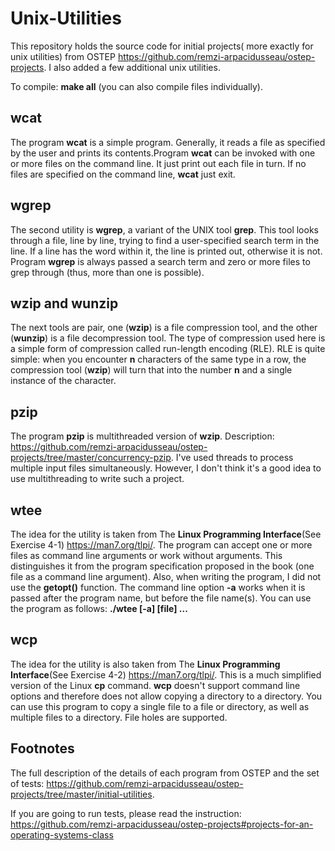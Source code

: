 # Unix-Utilities
This repository holds the source code for initial projects( more exactly for unix utilities) from OSTEP https://github.com/remzi-arpacidusseau/ostep-projects. I also added a few additional unix utilities.

To compile: **make all** (you can also compile files individually).

## wcat
The program **wcat** is a simple program. Generally, it reads a file as specified by the user and prints its contents.Program **wcat** can be invoked with one or more files on the command line. It just print out each file in turn. If no files are specified on the command line, **wcat** just exit.
## wgrep
The second utility is **wgrep**, a variant of the UNIX tool **grep**. This tool looks through a file, line by line, trying to find a user-specified search term in the line. If a line has the word within it, the line is printed out, otherwise it is not. Program **wgrep** is always passed a search term and zero or more files to grep through (thus, more than one is possible). 
## wzip and wunzip
The next tools are pair, one (**wzip**) is a file compression tool, and the other (**wunzip**) is a file decompression tool. The type of compression used here is a simple form of compression called run-length encoding (RLE). RLE is quite simple: when you encounter **n** characters of the same type in a row, the compression tool (**wzip**) will turn that into the number **n** and a single instance of the character.
## pzip
The program **pzip** is multithreaded version of **wzip**. Description: https://github.com/remzi-arpacidusseau/ostep-projects/tree/master/concurrency-pzip.
I've used threads to process multiple input files simultaneously.  However, I don't think it's a good idea to use multithreading to write such a project.
## wtee
The idea for the utility is taken from The **Linux Programming Interface**(See Exercise 4-1) https://man7.org/tlpi/. The program can accept one or more files as command line arguments or work without arguments. This distinguishes it from the program specification proposed in the book (one file as a command line argument). Also, when writing the program, I did not use the **getopt()** function. The command line option **-a** works when it is passed after the program name, but before the file name(s). You can use the program as follows: **./wtee [-a] [file] ...** 
## wcp
The idea for the utility is also taken from The **Linux Programming Interface**(See Exercise 4-2) https://man7.org/tlpi/. This is a much simplified version of the Linux **cp** command. **wcp** doesn't support command line options and therefore does not allow copying a directory to a directory. You can use this program to copy a single file to a file or directory, as well as multiple files to a directory. File holes are supported.
## Footnotes
The full description of the details of each program from OSTEP and the set of tests: https://github.com/remzi-arpacidusseau/ostep-projects/tree/master/initial-utilities.

If you are going to run tests, please read the instruction: https://github.com/remzi-arpacidusseau/ostep-projects#projects-for-an-operating-systems-class
